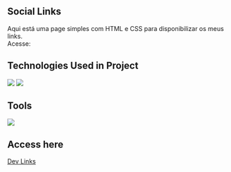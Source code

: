 ﻿## Social Links
Aqui está uma page simples com HTML e CSS para disponibilizar os meus links. <br/>
Acesse: 
## Technologies Used in Project
<div style="display: inline_block">
    <img align="html5" src="https://img.shields.io/badge/HTML5-E34F26?style=for-the-badge&logo=html5&logoColor=white">
    <img align="css3" src="https://img.shields.io/badge/CSS3-1572B6?style=for-the-badge&logo=css3&logoColor=white">
</div>

## Tools
<img align="git" src="https://img.shields.io/badge/GIT-E44C30?style=for-the-badge&logo=git&logoColor=white"/>
<br>

## Access here
<a 
href="https://germeson-martins.github.io/dev-links" target="_blank">Dev Links
</a>
